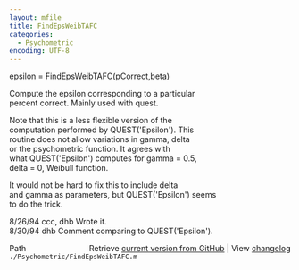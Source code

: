 ```yaml
---
layout: mfile
title: FindEpsWeibTAFC
categories:
  - Psychometric
encoding: UTF-8
---
```


epsilon = FindEpsWeibTAFC(pCorrect,beta)  

Compute the epsilon corresponding to a particular  
percent correct.  Mainly used with quest.  

Note that this is a less flexible version of the  
computation performed by QUEST('Epsilon').  This  
routine does not allow variations in gamma, delta  
or the psychometric function.  It agrees with  
what QUEST('Epsilon') computes for gamma = 0.5,  
delta = 0, Weibull function.  

It would not be hard to fix this to include delta  
and gamma as parameters, but QUEST('Epsilon') seems  
to do the trick.  

8/26/94     ccc, dhb        Wrote it.  
8/30/94     dhb                 Comment comparing to QUEST('Epsilon').  


<div class="code_header" style="text-align:right;">
  <span style="float:left;">Path&nbsp;&nbsp;</span> <span class="counter">Retrieve <a href=
  "https://raw.github.com/Psychtoolbox-3/Psychtoolbox-3/beta/./Psychometric/FindEpsWeibTAFC.m">current version from GitHub</a> | View <a href=
  "https://github.com/Psychtoolbox-3/Psychtoolbox-3/commits/beta/./Psychometric/FindEpsWeibTAFC.m">changelog</a></span>
</div>
<div class="code">
  <code>./Psychometric/FindEpsWeibTAFC.m</code>
</div>
